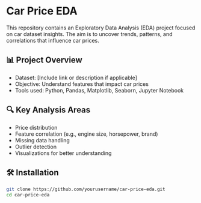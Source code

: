 # Car Price EDA

This repository contains an Exploratory Data Analysis (EDA) project focused on car dataset insights. The aim is to uncover trends, patterns, and correlations that influence car prices.

## 📊 Project Overview

- Dataset: [Include link or description if applicable]
- Objective: Understand features that impact car prices
- Tools used: Python, Pandas, Matplotlib, Seaborn, Jupyter Notebook

## 🔍 Key Analysis Areas

- Price distribution
- Feature correlation (e.g., engine size, horsepower, brand)
- Missing data handling
- Outlier detection
- Visualizations for better understanding

## 🛠️ Installation

```bash
git clone https://github.com/yourusername/car-price-eda.git
cd car-price-eda
